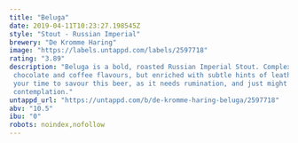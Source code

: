 ```yaml
---
title: "Beluga"
date: 2019-04-11T10:23:27.198545Z
style: "Stout - Russian Imperial"
brewery: "De Kromme Haring"
image: "https://labels.untappd.com/labels/2597718"
rating: "3.89"
description: "Beluga is a bold, roasted Russian Imperial Stout. Complex and luxurious, we get the requisite chocolate and coffee flavours, but enriched with subtle hints of leather and dried fruits. Take your time to savour this beer, as it needs rumination, and just might provoke deeper contemplation."
untappd_url: "https://untappd.com/b/de-kromme-haring-beluga/2597718"
abv: "10.5"
ibu: "0"
robots: noindex,nofollow
---
```

